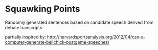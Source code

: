 # Squawking Points

Randomly generated sentences based on candidate speech derived from debate transcripts

partially inspired by: http://harvardsportsanalysis.org/2012/04/can-a-computer-generate-belichick-postgame-speeches/
